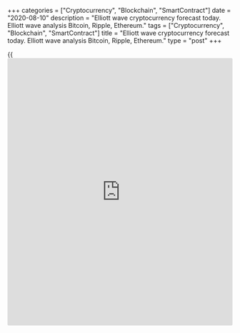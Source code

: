 +++
categories = ["Cryptocurrency", "Blockchain", "SmartContract"]
date = "2020-08-10"
description = "Elliott wave cryptocurrency forecast today. Elliott wave analysis Bitcoin, Ripple, Ethereum."
tags = ["Cryptocurrency", "Blockchain", "SmartContract"]
title = "Elliott wave cryptocurrency forecast today. Elliott wave analysis Bitcoin, Ripple, Ethereum."
type = "post"
+++

{{<iframe id="large-banner" src="https://www.bounty.group/#slide=10.0" width="100%" height="600" scrolling="no" style="border: 0px solid rgb(216, 221, 230); border-radius: 3px;">}}

August 10, 2020

August 10, 2020

Elliott wave [daily](https://www.fintecher.org/2020/03/03/forex-trading-daily-strategy/) forecast for Bitcoin, Ripple and EthereumRoman Onegin

##  **Elliott wave forecast for BTCUSD, ETHUSD, XRPUSD for today**

###  **Elliott wave[BTCUSD][1] analysis**

 **![LiteForex: Elliott wave cryptocurrency forecast today. Elliott wave
analysis Bitcoin, Ripple, Ethereum.][2]**

The most recent section of the chart displays the final part of a large
uptrend. There is likely to be forming the bullish five-wave impulse
that is composed of the sub-waves (1)-(2)-(3)-(4)-(5). The sideways
correction (4) is currently unfolding. It should complete as a wave flat
A-B-C. Correction B should soon complete as a triple zigzag. Next, the
price can be declining in the impulse wave C, as it is outlined in the
chart.

* * *

###  **Elliott wave[XRPUSD][3] analysis**

 **![LiteForex: Elliott wave cryptocurrency forecast today. Elliott wave
analysis Bitcoin, Ripple, Ethereum.][4]**

The XRPUSD market has been forming the linking up wave [X] for a long
time already. Wave [X] is developing a simple zigzag (A)-(B)-(C). The
final motive wave (C) is now unfolding. Wave (C) is developing as a
simple five-wave impulse that is composed of the sub-waves 1-2-3-4-5.
The price is now following the sideways flat wave 4 that should complete
as a triangle. The sub-waves [d] and [e] should soon conclude correction
4. Next, the market will resume rising in wave 5, as it is outlined in
the chart.

* * *

###  **Elliott wave[ETHUSD][5] analysis**

 **![LiteForex: Elliott wave cryptocurrency forecast today. Elliott wave
analysis Bitcoin, Ripple, Ethereum.][6]**

The ETHUSD market continues unfolding the upward impulse wave A. Its
fourth element, corrective wave [4] finished not long ago. After that,
the bullish impulse wave [5] has started. The market is now following
the sideways corrective wave (4) that may conclude as a horizontal
contracting triangle. After the two small sub-waves of this triangle, d
and e, complete, the price should be rising in wave (5) to a level of
420.00.

* * *

P.S. Did you like my article? Share it in social networks: it will be
the best “thank you" :)

Ask me questions and comment below. I’ll be glad to answer your
questions and give necessary explanations.

 **Useful links:**

  * I recommend trying to trade with a reliable broker [here][7]. The system allows you to trade by yourself or copy successful traders from all across the globe.
  * Use my promo-code BLOG for getting deposit bonus 50% on LiteForex platform. Just enter this code in the appropriate field while [depositing][8] your trading account.
  * Telegram channel with high-quality analytics, Forex reviews, training articles, and other useful things for traders <t.me/liteforex>

![Elliott wave [daily](https://www.fintecher.org/2020/03/03/forex-trading-daily-strategy/) forecast for Bitcoin, Ripple and Ethereum][9]

The content of this article reflects the author’s opinion and does not
necessarily reflect the official position of LiteForex. The material
published on this page is provided for informational purposes only and
should not be considered as the provision of investment advice for the
purposes of Directive 2004/39/EC.

Rate this article:

{{value}}

( {{count}} {{title}} )

   1. my.liteforex.com/trading/chart?symbol=BTCUSD
   2. cdn.liteforex.com/cache/uploads/blog_post/wave-analysis-crypto/10-08-2020/BTCUSDH2.png?w=30&s=15188f52cdb209c51b71fd5e4f64dbf6
   3. my.liteforex.com/trading/chart?symbol=XRPUSD
   4. cdn.liteforex.com/cache/uploads/blog_post/wave-analysis-crypto/10-08-2020/XRPUSDH2.png?w=30&s=a8c6cff0d499ea81fc4e5a27740882b3
   5. my.liteforex.com/trading/chart?symbol=ETHUSD
   6. cdn.liteforex.com/cache/uploads/blog_post/wave-analysis-crypto/10-08-2020/ETHUSDH2.png?w=30&s=ea35c3867dd64cc61cc453d71f7ad0a0
   7. my.liteforex.com/?category=analysts-opinions&slug=elliott-wave-[daily](https://www.fintecher.org/2020/03/03/forex-trading-daily-strategy/)-forecast-for-[bitcoin](https://www.letsplayfx.com/blog/forex-for-bitcoin/)-ripple-and-[Ethereum](https://www.playgroundfx.com/blog/the-creator-of-ethereum/)-2020-08-10&openPopup=%2Fregistration%2Fpopup&utm_source=blog&utm_medium=article&utm_campaign=bonus
   8. my.liteforex.com/deposit/?category=analysts-opinions&slug=elliott-wave-[daily](https://www.fintecher.org/2020/03/03/forex-trading-daily-strategy/)-forecast-for-[bitcoin](https://www.letsplayfx.com/blog/forex-for-bitcoin/)-ripple-and-[Ethereum](https://www.playgroundfx.com/blog/the-creator-of-ethereum/)-2020-08-10&promo_code=BLOG&utm_source=blog&utm_medium=article&utm_campaign=bonus
   9. cdn.liteforex.com/cache/uploads/blog_post/wave-analysis-crypto/10-08-2020/[BTC](https://www.playgroundfx.com/blog/who-is-the-creator-of-bitcoin/)-eth-xrp-10-08-2020-wave-analysis.png?q=75&w=1000&s=233cfdfe82b823c55906550df684fa56